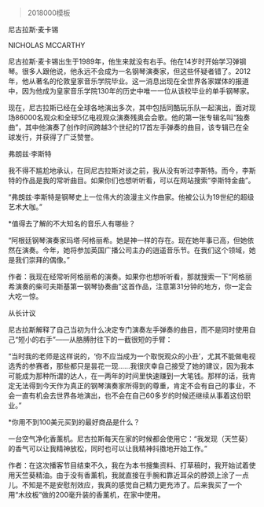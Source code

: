 # 
> 2018000模板




尼古拉斯·麦卡锡


NICHOLAS MCCARTHY


尼古拉斯·麦卡锡出生于1989年，他生来就没有右手。他在14岁时开始学习弹钢琴。很多人跟他说，他永远不会成为一名钢琴演奏家，但这些怀疑者错了。2012年，他从著名的伦敦皇家音乐学院毕业。这一消息出现在全世界各家媒体的报道中，因为他成为皇家音乐学院130年的历史中唯一一位从该校毕业的单手钢琴家。

现在，尼古拉斯已经在全球各地演出多次，其中包括同酷玩乐队一起演出，面对现场86000名观众和全球5亿电视观众演奏残奥会会歌。他的第一张专辑名叫“独奏曲”，其中他演奏了创作时间跨越3个世纪的17首左手弹奏的曲目，该专辑已在全球发行，并获得了广泛赞誉。


弗朗兹·李斯特

我不得不尴尬地承认，在同尼古拉斯对谈之前，我从没有听过李斯特。而今，李斯特的作品是我的常听曲目。如果你们也想听听看，可以在网站搜索“李斯特金曲”。

“弗朗兹·李斯特是钢琴史上一位伟大的浪漫主义作曲家。他被公认为19世纪的超级艺术大咖。”

*值得去了解的不大知名的音乐人有哪些？

“阿根廷钢琴演奏家玛塔·阿格丽希。她是神一样的存在。现在她年事已高，但她依然在演奏。今年，她将参加英国广播公司主办的逍遥音乐节。在我们这个领域，她是我们崇拜的偶像。”


作者：我现在经常听阿格丽希的演奏。如果你也想听听看，那就搜索一下“阿格丽希演奏的柴可夫斯基第一钢琴协奏曲”这首作品，注意第31分钟的地方，你一定会大吃一惊。




从长计议

尼古拉斯解释了自己当初为什么决定专门演奏左手弹奏的曲目，而不是同时使用自己“短小的右手”——从胳膊肘往下的一截很短的手臂：

“当时我的老师是这样说的，‘你不应当成为一个取悦观众的小丑’，尤其不能做电视选秀的参赛者，那些都只是昙花一现……我很庆幸自己接受了她的建议，因为我本可能成为那种所谓的达人，在一两年的时间里快速赚到一大笔钱。那样的话，我肯定无法得到今天作为真正的钢琴演奏家所得到的尊重，肯定不会有自己的事业，不会一直有机会去世界各地演出，也不会在自己60多岁的时候还继续从事着这份职业。”

*你用不到100美元买到的最好商品是什么？

一台空气净化香薰机。尼古拉斯每天在家的时候都会使用它：“我发现（天竺葵）的香气可以让我精神放松，同时也可以让我精神抖擞地开始工作。”


作者：在这次播客节目结束不久，我在为本书搜集资料、打草稿时，我开始试着使用天竺葵精油。由于没有香薰机，我就直接在手腕和靠近耳朵的脖颈上涂了一点儿。不知是不是安慰剂效应，我真的感觉自己精力更充沛了。后来我买了一个用“木纹板”做的200毫升装的香薰机，在家中使用。



